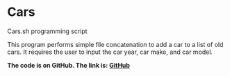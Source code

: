 # Cars
Cars.sh programming script

This program performs simple file concatenation to add a car to a list of old cars. It requires the user to input the car year, car make, and car model. 

**The code is on GitHub. The link is: [GitHub](https://github.com/joshuaba/Cars)**

